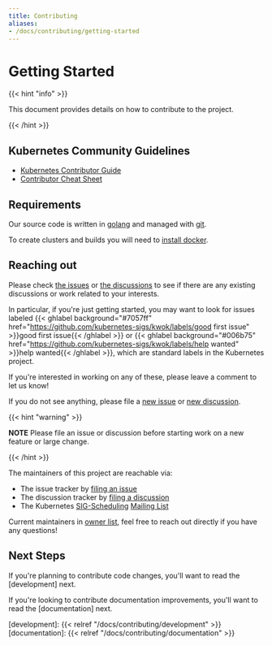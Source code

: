```yaml
---
title: Contributing
aliases:
- /docs/contributing/getting-started
---
```


# Getting Started

{{< hint "info" >}}

This document provides details on how to contribute to the project.

{{< /hint >}}

## Kubernetes Community Guidelines

- [Kubernetes Contributor Guide]
- [Contributor Cheat Sheet]

## Requirements

Our source code is written in [golang] and managed with [git].

To create clusters and builds you will need to [install docker].

## Reaching out

Please check [the issues] or [the discussions] to see if there are any existing discussions or work related to your interests.

In particular, if you're just getting started, you may want to look for issues labeled
{{< ghlabel background="#7057ff" href="https://github.com/kubernetes-sigs/kwok/labels/good first issue" >}}good first issue{{< /ghlabel >}}
or
{{< ghlabel background="#006b75" href="https://github.com/kubernetes-sigs/kwok/labels/help wanted" >}}help wanted{{< /ghlabel >}},
which are standard labels in the Kubernetes project.

If you're interested in working on any of these, please leave a comment to let us know!

If you do not see anything, please file a [new issue] or [new discussion].

{{< hint "warning" >}}

**NOTE** Please file an issue or discussion before starting work on a new feature or large change.

{{< /hint >}}

The maintainers of this project are reachable via:

- The issue tracker by [filing an issue][new issue]
- The discussion tracker by [filing a discussion][new discussion]
- The Kubernetes [SIG-Scheduling] [Mailing List]

Current maintainers in [owner list], feel free to reach out directly if you have any questions!

## Next Steps

If you're planning to contribute code changes, you'll want to read the [development] next.

If you're looking to contribute documentation improvements, you'll want to read the [documentation] next.

[git]: https://git-scm.com/downloads
[the issues]: https://github.com/kubernetes-sigs/kwok/issues
[the discussions]: https://github.com/kubernetes-sigs/kwok/discussions
[new issue]: https://github.com/kubernetes-sigs/kwok/issues/new/choose
[new discussion]: https://github.com/kubernetes-sigs/kwok/discussions/new/choose
[golang]: https://golang.org/doc/install
[install docker]: https://docs.docker.com/install/#supported-platforms
[SIG-Scheduling]: https://github.com/kubernetes/community/blob/master/sig-scheduling/README.md
[Mailing List]: https://groups.google.com/forum/#!forum/kubernetes-sig-scheduling
[Kubernetes Contributor Guide]: https://git.k8s.io/community/contributors/guide
[Contributor Cheat Sheet]: https://git.k8s.io/community/contributors/guide/contributor-cheatsheet
[owner list]: https://github.com/kubernetes-sigs/kwok/blob/main/OWNERS
[development]: {{< relref "/docs/contributing/development" >}}
[documentation]: {{< relref "/docs/contributing/documentation" >}}
